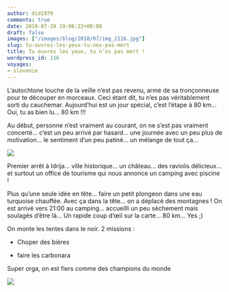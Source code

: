 ```yaml
---
author: did1979
comments: true
date: 2018-07-20 19:08:22+00:00
draft: false
images: ["/images/blog/2018/07/img_2116.jpg"]
slug: tu-ouvres-les-yeux-tu-nes-pas-mort
title: Tu ouvres les yeux, tu n’es pas mort !
wordpress_id: 116
voyages:
- slovenie
---
```


L’autochtone louche de la veille n’est pas revenu, armé de sa tronçonneuse pour te découper en morceaux. Ceci étant dit, tu n’es pas véritablement sorti du cauchemar. Aujourd’hui est un jour spécial, c’est l’étape à 80 km... Oui, tu as bien lu... 80 km !!!

Au début, personne n’est vraiment au courant, on ne s’est pas vraiment concerté... c’est un peu arrivé par hasard... une journée avec un peu plus de motivation... le sentiment d’un peu patiné... un mélange de tout ça...

![](/images/blog/2018/07/img_2115.jpg)

Premier arrêt à Idrija... ville historique... un château... des raviolis délicieux... et surtout un office de tourisme qui nous annonce un camping avec piscine !

Plus qu’une seule idée en tête... faire un petit plongeon dans une eau turquoise chauffée. Avec ça dans la tête... on a déplacé des montagnes ! On est arrivé vers 21:00 au camping... accueilli un peu sèchement mais soulagés d’être là... Un rapide coup d’œil sur la carte... 80 km... Yes ;)

On monte les tentes dans le noir. 2 missions :



 	
  * Choper des bières

 	
  * faire les carbonara

Super orga, on est fiers comme des champions du monde

![](/images/blog/2018/07/img_2124.jpg)
